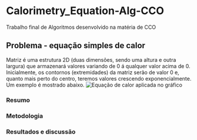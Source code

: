 # Calorimetry_Equation-Alg-CCO
Trabalho final de Algoritmos desenvolvido na matéria de CCO

## Problema - equação simples de calor
Matriz é uma estrutura 2D (duas dimensões, sendo uma altura e outra largura) que armazenará valores variando de 0 á qualquer valor acima de 0. 
Inicialmente, os contornos (extremidades) da matriz serão de valor 0 e, quanto mais perto do centro, teremos valores crescendo exponencialmente.
Um exemplo é mostrado abaixo.
![Equação de calor aplicada no gráfico](https://github.com/durandtibo/heatmap/raw/master/data/face_heat_map_1.0.png)
### Resumo 

### Metodologia

### Resultados e discussão

